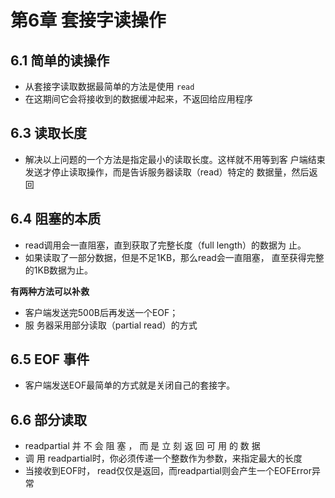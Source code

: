 # 第6章 套接字读操作


## 6.1 简单的读操作

* 从套接字读取数据最简单的方法是使用 `read`
* 在这期间它会将接收到的数据缓冲起来，不返回给应用程序

## 6.3 读取长度

* 解决以上问题的一个方法是指定最小的读取长度。这样就不用等到客 户端结束发送才停止读取操作，而是告诉服务器读取（read）特定的 数据量，然后返回

## 6.4 阻塞的本质

* read调用会一直阻塞，直到获取了完整长度（full length）的数据为 止。
* 如果读取了一部分数据，但是不足1KB，那么read会一直阻塞， 直至获得完整的1KB数据为止。

**有两种方法可以补救**

* 客户端发送完500B后再发送一个EOF；
* 服 务器采用部分读取（partial read）的方式

## 6.5 EOF 事件

* 客户端发送EOF最简单的方式就是关闭自己的套接字。


## 6.6 部分读取

* readpartial 并 不 会 阻 塞 ， 而 是 立 刻 返 回 可 用 的 数 据
* 调 用 readpartial时，你必须传递一个整数作为参数，来指定最大的长度
* 当接收到EOF时， read仅仅是返回，而readpartial则会产生一个EOFError异常